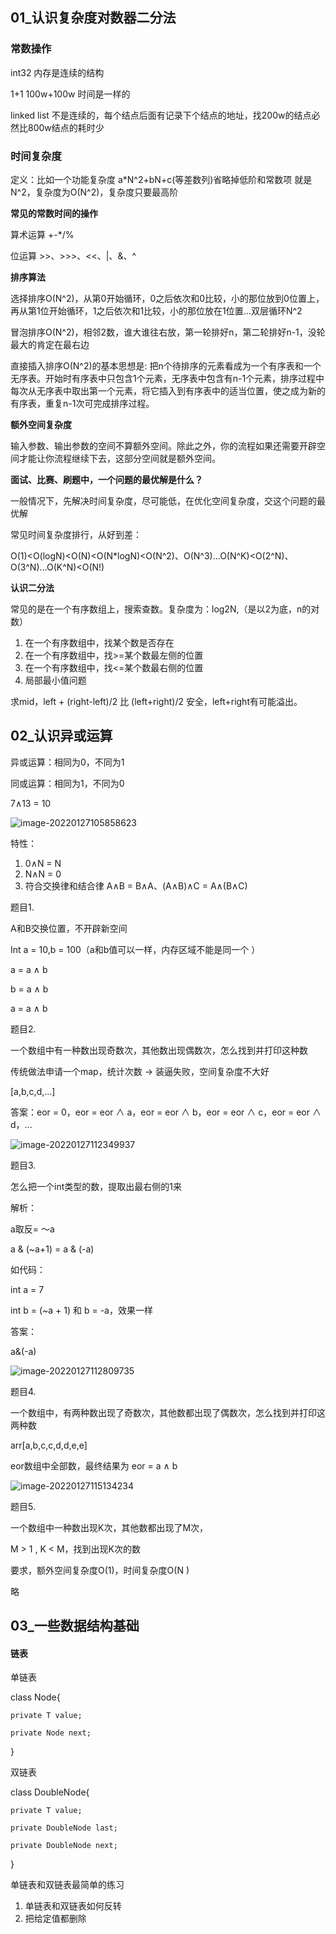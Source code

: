 ## 01_认识复杂度对数器二分法

### 常数操作

int32 内存是连续的结构

1+1  100w+100w 时间是一样的

linked list 不是连续的，每个结点后面有记录下个结点的地址，找200w的结点必然比800w结点的耗时少

### 时间复杂度

定义：比如一个功能复杂度 a*N^2+bN+c(等差数列)省略掉低阶和常数项 就是N^2，复杂度为O(N^2)，复杂度只要最高阶



**常见的常数时间的操作**

算术运算 +-*/%

位运算 >>、>>>、<<、|、&、^

**排序算法**

选择排序O(N^2)，从第0开始循环，0之后依次和0比较，小的那位放到0位置上，再从第1位开始循环，1之后依次和1比较，小的那位放在1位置...双层循环N^2

冒泡排序O(N^2)，相邻2数，谁大谁往右放，第一轮排好n，第二轮排好n-1，没轮最大的肯定在最右边

直接插入排序O(N^2)的基本思想是: 把n个待排序的元素看成为一个有序表和一个无序表。开始时有序表中只包含1个元素，无序表中包含有n-1个元素，排序过程中每次从无序表中取出第一个元素，将它插入到有序表中的适当位置，使之成为新的有序表，重复n-1次可完成排序过程。

**额外空间复杂度**

输入参数、输出参数的空间不算额外空间。除此之外，你的流程如果还需要开辟空间才能让你流程继续下去，这部分空间就是额外空间。

**面试、比赛、刷题中，一个问题的最优解是什么？**

一般情况下，先解决时间复杂度，尽可能低，在优化空间复杂度，交这个问题的最优解

常见时间复杂度排行，从好到差：

O(1)<O(logN)<O(N)<O(N*logN)<O(N^2)、O(N^3)...O(N^K)<O(2^N)、O(3^N)...O(K^N)<O(N!)

**认识二分法**

常见的是在一个有序数组上，搜索查数。复杂度为：log2N,（是以2为底，n的对数）

1. 在一个有序数组中，找某个数是否存在
2. 在一个有序数组中，找>=某个数最左侧的位置
3. 在一个有序数组中，找<=某个数最右侧的位置
4. 局部最小值问题

求mid，left + (right-left)/2 比 (left+right)/2 安全，left+right有可能溢出。

## 02_认识异或运算

异或运算：相同为0，不同为1

同或运算：相同为1，不同为0

7∧13 = 10

![image-20220127105858623](https://tva1.sinaimg.cn/large/008i3skNly1gys1pnkhjkj31ke0sgjub.jpg)

 特性：

1. 0∧N = N
2. N∧N = 0
3. 符合交换律和结合律 A∧B = B∧A、(A∧B)∧C = A∧(B∧C)    

题目1.

A和B交换位置，不开辟新空间

Int a = 10,b = 100（a和b值可以一样，内存区域不能是同一个 ）

a = a ∧ b

b = a ∧ b

a = a ∧ b

题目2.

一个数组中有一种数出现奇数次，其他数出现偶数次，怎么找到并打印这种数

传统做法申请一个map，统计次数 -> 装逼失败，空间复杂度不大好

[a,b,c,d,...]

答案：eor = 0，eor = eor ∧ a，eor = eor ∧ b，eor = eor ∧ c，eor = eor ∧ d，...

![image-20220127112349937](https://tva1.sinaimg.cn/large/008i3skNly1gys2fko05lj31km0t4wis.jpg)

题目3.

怎么把一个int类型的数，提取出最右侧的1来

解析：

a取反= ～a

a & (~a+1) = a & (-a)

如代码：

int a = 7

int b = (~a + 1) 和 b = -a，效果一样

答案：

a&(-a)

![image-20220127112809735](https://tva1.sinaimg.cn/large/008i3skNly1gys2jyzr2oj31ka0sm78d.jpg)

题目4. 

一个数组中，有两种数出现了奇数次，其他数都出现了偶数次，怎么找到并打印这两种数

arr[a,b,c,c,d,d,e,e]

eor数组中全部数，最终结果为 eor = a ∧ b

![image-20220127115134234](https://tva1.sinaimg.cn/large/008i3skNly1gys38c3t10j30rk0ocju0.jpg)

题目5.

一个数组中一种数出现K次，其他数都出现了M次，

M > 1 , K < M，找到出现K次的数

要求，额外空间复杂度O(1)，时间复杂度O(N )

略



## 03_一些数据结构基础

#### 链表

单链表

class Node{

 	private T value;

 	private Node next;

}

双链表

class DoubleNode{

 	private T value;

 	private DoubleNode last;

 	private DoubleNode next;

}

单链表和双链表最简单的练习

1. 单链表和双链表如何反转
2. 把给定值都删除

